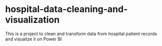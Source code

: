 # hospital-data-cleaning-and-visualization
This is a project to clean and transform data from hospital patient records and visualize it on Power BI
